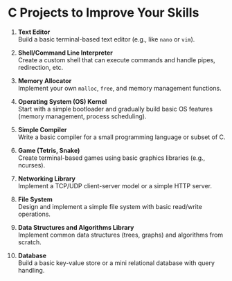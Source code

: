 # C Projects to Improve Your Skills

1. **Text Editor**  
   Build a basic terminal-based text editor (e.g., like `nano` or `vim`).

2. **Shell/Command Line Interpreter**  
   Create a custom shell that can execute commands and handle pipes, redirection, etc.

3. **Memory Allocator**  
   Implement your own `malloc`, `free`, and memory management functions.

4. **Operating System (OS) Kernel**  
   Start with a simple bootloader and gradually build basic OS features (memory management, process scheduling).

5. **Simple Compiler**  
   Write a basic compiler for a small programming language or subset of C.

6. **Game (Tetris, Snake)**  
   Create terminal-based games using basic graphics libraries (e.g., ncurses).

7. **Networking Library**  
   Implement a TCP/UDP client-server model or a simple HTTP server.

8. **File System**  
   Design and implement a simple file system with basic read/write operations.

9. **Data Structures and Algorithms Library**  
   Implement common data structures (trees, graphs) and algorithms from scratch.

10. **Database**  
    Build a basic key-value store or a mini relational database with query handling.
